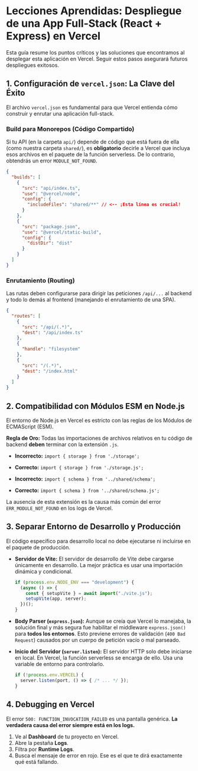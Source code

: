# Lecciones Aprendidas: Despliegue de una App Full-Stack (React + Express) en Vercel

Esta guía resume los puntos críticos y las soluciones que encontramos al desplegar esta aplicación en Vercel. Seguir estos pasos asegurará futuros despliegues exitosos.

## 1. Configuración de `vercel.json`: La Clave del Éxito

El archivo `vercel.json` es fundamental para que Vercel entienda cómo construir y enrutar una aplicación full-stack.

### Build para Monorepos (Código Compartido)

Si tu API (en la carpeta `api/`) depende de código que está fuera de ella (como nuestra carpeta `shared/`), es **obligatorio** decirle a Vercel que incluya esos archivos en el paquete de la función serverless. De lo contrario, obtendrás un error `MODULE_NOT_FOUND`.

```json
{
  "builds": [
    {
      "src": "api/index.ts",
      "use": "@vercel/node",
      "config": {
        "includeFiles": "shared/**" // <-- ¡Esta línea es crucial!
      }
    },
    {
      "src": "package.json",
      "use": "@vercel/static-build",
      "config": {
        "distDir": "dist"
      }
    }
  ]
}
```

### Enrutamiento (Routing)

Las rutas deben configurarse para dirigir las peticiones `/api/...` al backend y todo lo demás al frontend (manejando el enrutamiento de una SPA).

```json
{
  "routes": [
    {
      "src": "/api/(.*)",
      "dest": "/api/index.ts"
    },
    {
      "handle": "filesystem"
    },
    {
      "src": "/(.*)",
      "dest": "/index.html"
    }
  ]
}
```

## 2. Compatibilidad con Módulos ESM en Node.js

El entorno de Node.js en Vercel es estricto con las reglas de los Módulos de ECMAScript (ESM).

**Regla de Oro:** Todas las importaciones de archivos relativos en tu código de backend **deben** terminar con la extensión `.js`.

- **Incorrecto:** `import { storage } from './storage';`
- **Correcto:** `import { storage } from './storage.js';`

- **Incorrecto:** `import { schema } from '../shared/schema';`
- **Correcto:** `import { schema } from '../shared/schema.js';`

La ausencia de esta extensión es la causa más común del error `ERR_MODULE_NOT_FOUND` en los logs de Vercel.

## 3. Separar Entorno de Desarrollo y Producción

El código específico para desarrollo local no debe ejecutarse ni incluirse en el paquete de producción.

- **Servidor de Vite:** El servidor de desarrollo de Vite debe cargarse únicamente en desarrollo. La mejor práctica es usar una importación dinámica y condicional.
  ```typescript
  if (process.env.NODE_ENV === "development") {
    (async () => {
      const { setupVite } = await import("./vite.js");
      setupVite(app, server);
    })();
  }
  ```

- **Body Parser (`express.json`):** Aunque se creía que Vercel lo manejaba, la solución final y más segura fue habilitar el middleware `express.json()` para **todos los entornos**. Esto previene errores de validación (`400 Bad Request`) causados por un cuerpo de petición vacío o mal parseado.

- **Inicio del Servidor (`server.listen`):** El servidor HTTP solo debe iniciarse en local. En Vercel, la función serverless se encarga de ello. Usa una variable de entorno para controlarlo.
  ```typescript
  if (!process.env.VERCEL) {
    server.listen(port, () => { /* ... */ });
  }
  ```

## 4. Debugging en Vercel

El error `500: FUNCTION_INVOCATION_FAILED` es una pantalla genérica. **La verdadera causa del error siempre está en los logs.**

1.  Ve al **Dashboard** de tu proyecto en Vercel.
2.  Abre la pestaña **Logs**.
3.  Filtra por **Runtime Logs**.
4.  Busca el mensaje de error en rojo. Ese es el que te dirá exactamente qué está fallando.
